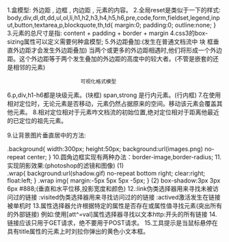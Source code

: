 1.盒模型: 外边距 , 边框 , 内边距 , 元素的内容。
2.全局reset是类似于一下的样式:
body,div,dl,dt,dd,ul,ol,li,h1,h2,h3,h4,h5,h6,pre,code,form,fieldset,legend,input,button,textarea,p,blockquote,th,td{
	margin:0;
	padding:0;
	outline:none;
}
3.元素的总尺寸是指:
	content + padding + border + margin
4.css3的box-sizing属性可以定义需要何种盒模型;
5.外边距叠加:(发生在普通文档流中 块 框垂直外边距才会发生外边距叠加)
	当两个或更多的外边距相遇时,他们将形成一个外边距。这个外边距等于两个发生叠加的外边距的高度中的较大者。(不管是嵌套的还是相邻的元素)

							可视化格式模型
6.p,div,h1-h6都是块级元素。(块框)   span,strong 是行内元素。(行内框)
7.在使用相对定位时，无论元素是否移动，元素仍然占据原来的空间。移动该元素会覆盖其他元素。
8.相对定位相对于元素咋文档流的初始位置,绝对定位相对于距离他最近的已定位的祖先元素。

9.让背景图片垂直居中的方法:
	<div class="background"></div>
	.background{
		width:300px;
		height:50px;
		background:url(images.png) no-repeat center;
	}
10.圆角边框实现有两种办法：border-image,border-radius;
11.实现阴影效果:(photoshop的滤镜和图像)
	(1)	<div class="wrap"><img src=""/></div>
	.wrap{
		background:url(shadow.gif) no-repeat bottom right;
		clear:right;
		float:left;
	}
	.wrap img{
		margin:-5px 5px 5px -5px;
	}
	(2) box-shadow:3px 3px 6px #888;(垂直和水平位移,投影宽度和颜色)
12.:link伪类选择器用来寻找未被访问过的链接
   :visited伪类选择器用来寻找访问过的的链接
   :actived激活发生在链接被单机时
13.属性选择器允许根据特定的属性是否存在或属性值寻找元素(突出所有的外部链接)
   例如:使用[att^=val]属性选择器寻找以文本http:开头的所有链接
14.链接应该只用于GET请求，绝不要用于POST请求。
15.工具提示是当鼠标悬停在具有title属性的元素上时刘拉你弹出的黄色小文本框。